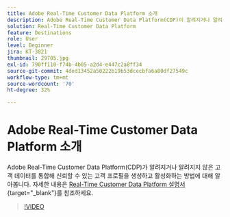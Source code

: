 ```yaml
---
title: Adobe Real-Time Customer Data Platform 소개
description: Adobe Real-Time Customer Data Platform(CDP)이 알려지거나 알려지지 않은 고객의 데이터를 통합해 신뢰할 수 있는 고객 프로필을 생성하고 활성화하는 방법에 대해 알아봅니다.
solution: Real-Time Customer Data Platform
feature: Destinations
role: User
level: Beginner
jira: KT-3821
thumbnail: 29705.jpg
exl-id: 790ff110-f74b-4b05-a2d4-e447c2a8ff34
source-git-commit: 4ded13452a50222b19b53dcecbfa6a80df27549c
workflow-type: tm+mt
source-wordcount: '70'
ht-degree: 32%

---
```


# Adobe Real-Time Customer Data Platform 소개

Adobe Real-Time Customer Data Platform(CDP)가 알려지거나 알려지지 않은 고객 데이터를 통합해 신뢰할 수 있는 고객 프로필을 생성하고 활성화하는 방법에 대해 알아봅니다. 자세한 내용은 [Real-Time Customer Data Platform 설명서](https://experienceleague.adobe.com/docs/experience-platform/rtcdp/overview.html?lang=ko){target="_blank"}를 참조하세요.

>[!VIDEO](https://video.tv.adobe.com/v/3427742t1?learn=on&enablevpops)
